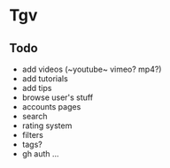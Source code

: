 # Tgv

## Todo
* add videos (~youtube~ vimeo? mp4?)
* add tutorials
* add tips
* browse user's stuff
* accounts pages
* search
* rating system
* filters
* tags?
* gh auth
...
